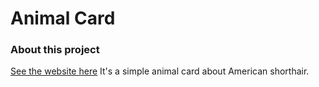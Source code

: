 # Animal Card
### About this project
[See the website here](https://jj1201.github.io/Animal-Card/card.html)
It's a simple animal card about American shorthair.
